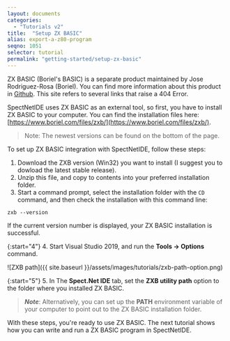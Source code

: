 ```yaml
---
layout: documents
categories: 
  - "Tutorials v2"
title:  "Setup ZX BASIC"
alias: export-a-z80-program
seqno: 1051
selector: tutorial
permalink: "getting-started/setup-zx-basic"
---
```


ZX BASIC (Boriel's BASIC) is a separate product maintained by Jose Rodriguez-Rosa (Boriel). You can find more information about this product in [Github](https://github.com/boriel/zxbasic). This site refers to several links that raise a 404 Error.

SpectNetIDE uses ZX BASIC as an external tool, so first, you have to install ZX BASIC to your computer. You can find the installation files here: [https://www.boriel.com/files/zxb/](https://www.boriel.com/files/zxb/). 

> Note: The newest versions can be found on the bottom of the page.

To set up ZX BASIC integration with SpectNetIDE, follow these steps:

1. Download the ZXB version (Win32) you want to install (I suggest you to dowload the latest stable release).
2. Unzip this file, and copy to contents into your preferred installation folder.
3. Start a command prompt, select the installation folder with the `CD` command, and then check the installation with this command line:

```
zxb --version
```

If the current version number is displayed, your ZX BASIC installation is successful.

{:start="4"}
4. Start Visual Studio 2019, and run the __Tools &rarr; Options__ command.

![ZXB path]({{ site.baseurl }}/assets/images/tutorials/zxb-path-option.png)

{:start="5"}
5. In The __Spect.Net IDE__ tab, set the __ZXB utility path__ option to the folder where you installed ZX BASIC. 

> __*Note*__: Alternatively, you can set up the __PATH__ environment variable of your computer to point out to the ZX BASIC installation folder.

With these steps, you're ready to use ZX BASIC. The next tutorial shows how you can write and run a ZX BASIC program in SpectNetIDE.